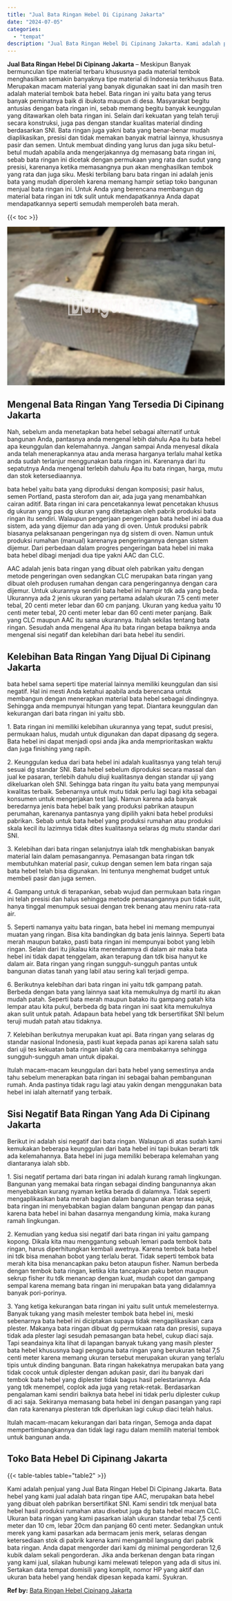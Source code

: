 ```yaml
---
title: "Jual Bata Ringan Hebel Di Cipinang Jakarta"
date: "2024-07-05"
categories: 
  - "tempat"
description: "Jual Bata Ringan Hebel Di Cipinang Jakarta. Kami adalah penjual yang Jual Bata Ringan Hebel Di Cipinang Jakarta. Bata hebel yang kami jual adalah bata ringan..."
---
```


**Jual Bata Ringan Hebel Di Cipinang Jakarta** – Meskipun Banyak bermunculan tipe material terbaru khususnya pada material tembok menghasilkan semakin banyaknya tipe material di Indonesia terkhusus Bata. Merupakan macam material yang banyak digunakan saat ini dan masih tren adalah material tembok bata hebel. Bata ringan ini yaitu bata yang terus banyak peminatnya baik di ibukota maupun di desa. Masyarakat begitu antusias dengan bata ringan ini, sebab memang begitu banyak keunggulan yang ditawarkan oleh bata ringan ini. Selain dari kekuatan yang telah teruji secara konstruksi, juga pas dengan standar kualitas material dinding berdasarkan SNI. Bata ringan juga yakni bata yang benar-benar mudah diaplikasikan, presisi dan tidak memakan banyak matrial lainnya, khususnya pasir dan semen. Untuk membuat dinding yang lurus dan juga siku betul-betul mudah apabila anda mengerjakannya dg memasang bata ringan ini, sebab bata ringan ini dicetak dengan permukaan yang rata dan sudut yang presisi, karenanya ketika memasangnya pun akan menghasilkan tembok yang rata dan juga siku. Meski terbilang baru bata ringan ini adalah jenis bata yang mudah diperoleh karena memang hampir setiap toko bangunan menjual bata ringan ini. Untuk Anda yang berencana membangun dg material bata ringan ini tdk sulit untuk mendapatkannya Anda dapat mendapatkannya seperti semudah memperoleh bata merah.

{{< toc >}}

![Jual Bata Ringan Hebel Di Cipinang Jakarta](/images/jual-hebel-murah-04.png)

## Mengenal Bata Ringan Yang Tersedia Di Cipinang Jakarta

Nah, sebelum anda menetapkan bata hebel sebagai alternatif untuk bangunan Anda, pantasnya anda mengenal lebih dahulu Apa itu bata hebel apa keunggulan dan kelemahannya. Jangan sampai Anda menyesal dikala anda telah menerapkannya atau anda merasa harganya terlalu mahal ketika anda sudah terlanjur menggunakan bata ringan ini. Karenanya dari itu sepatutnya Anda mengenal terlebih dahulu Apa itu bata ringan, harga, mutu dan stok ketersediaannya.

bata hebel yaitu bata yang diproduksi dengan komposisi; pasir halus, semen Portland, pasta sterofom dan air, ada juga yang menambahkan cairan aditif. Bata ringan ini cara pencetakannya lewat pencetakan khusus dg ukuran yang pas dg ukuran yang ditetapkan oleh pabrik produksi bata ringan itu sendiri. Walaupun pengerjaan pengeringan bata hebel ini ada dua sistem, ada yang dijemur dan ada yang di oven. Untuk produksi pabrik biasanya pelaksanaan pengeringan nya dg sistem di oven. Namun untuk produksi rumahan (manual) karenanya pengeringannya dengan sistem dijemur. Dari perbedaan dalam progres pengeringan bata hebel ini maka bata hebel dibagi menjadi dua tipe yakni AAC dan CLC.

AAC adalah jenis bata ringan yang dibuat oleh pabrikan yaitu dengan metode pengeringan oven sedangkan CLC merupakan bata ringan yang dibuat oleh produsen rumahan dengan cara pengeringannya dengan cara dijemur. Untuk ukurannya sendiri bata hebel ini hampir tdk ada yang beda. Ukurannya ada 2 jenis ukuran yang pertama adalah ukuran 7.5 centi meter tebal, 20 centi meter lebar dan 60 cm panjang. Ukuran yang kedua yaitu 10 centi meter tebal, 20 centi meter lebar dan 60 centi meter panjang. Baik yang CLC maupun AAC itu sama ukurannya. Itulah sekilas tentang bata ringan. Sesudah anda mengenal Apa itu bata ringan betapa baiknya anda mengenal sisi negatif dan kelebihan dari bata hebel itu sendiri.

## Kelebihan Bata Ringan Yang Dijual Di Cipinang Jakarta

bata hebel sama seperti tipe material lainnya memiliki keunggulan dan sisi negatif. Hal ini mesti Anda ketahui apabila anda berencana untuk membangun dengan menerapkan material bata hebel sebagai dindingnya. Sehingga anda mempunyai hitungan yang tepat. Diantara keunggulan dan kekurangan dari bata ringan ini yaitu sbb.

1\. Bata ringan ini memiliki kelebihan ukurannya yang tepat, sudut presisi, permukaan halus, mudah untuk digunakan dan dapat dipasang dg segera. Bata hebel ini dapat menjadi opsi anda jika anda memprioritaskan waktu dan juga finishing yang rapih.

2\. Keunggulan kedua dari bata hebel ini adalah kualitasnya yang telah teruji sesuai dg standar SNI. Bata hebel sebelum diproduksi secara massal dan jual ke pasaran, terlebih dahulu diuji kualitasnya dengan standar uji yang dikeluarkan oleh SNI. Sehingga bata ringan itu yaitu bata yang mempunyai kwalitas terbaik. Sebenarnya untuk mutu tidak perlu lagi bagi kita sebagai konsumen untuk mengerjakan test lagi. Namun karena ada banyak beredarnya jenis bata hebel baik yang produksi pabrikan ataupun perumahan, karenanya pantasnya yang dipilih yakni bata hebel produksi pabrikan. Sebab untuk bata hebel yang produksi rumahan atau produksi skala kecil itu lazimnya tidak dites kualitasnya selaras dg mutu standar dari SNI.

3\. Kelebihan dari bata ringan selanjutnya ialah tdk menghabiskan banyak material lain dalam pemasangannya. Pemasangan bata ringan tdk membutuhkan material pasir, cukup dengan semen lem bata ringan saja bata hebel telah bisa digunakan. Ini tentunya menghemat budget untuk membeli pasir dan juga semen.

4\. Gampang untuk di terapankan, sebab wujud dan permukaan bata ringan ini telah presisi dan halus sehingga metode pemasangannya pun tidak sulit, hanya tinggal menumpuk sesuai dengan trek benang atau meniru rata-rata air.

5\. Seperti namanya yaitu bata ringan, bata hebel ini memang mempunyai muatan yang ringan. Bisa kita bandingkan dg bata jenis lainnya. Seperti bata merah maupun batako, pasti bata ringan ini mempunyai bobot yang lebih ringan. Selain dari itu jikalau kita merendamnya di dalam air maka bata hebel ini tidak dapat tenggelam, akan terapung dan tdk bisa hanyut ke dalam air. Bata ringan yang ringan sungguh-sungguh pantas untuk bangunan diatas tanah yang labil atau sering kali terjadi gempa.

6\. Berikutnya kelebihan dari bata ringan ini yaitu tdk gampang patah. Berbeda dengan bata yang lainnya saat kita memukulnya dg martil itu akan mudah patah. Seperti bata merah maupun batako itu gampang patah kita lempar atau kita pukul, berbeda dg bata ringan ini saat kita memukulnya akan sulit untuk patah. Adapaun bata hebel yang tdk bersertifikat SNI belum teruji mudah patah atau tidaknya.

7\. Kelebihan berikutnya merupakan kuat api. Bata ringan yang selaras dg standar nasional Indonesia, pasti kuat kepada panas api karena salah satu dari uji tes kekuatan bata ringan ialah dg cara membakarnya sehingga sungguh-sungguh aman untuk dipakai.

Itulah macam-macam keunggulan dari bata hebel yang semestinya anda tahu sebelum menerapkan bata ringan ini sebagai bahan pembangunan rumah. Anda pastinya tidak ragu lagi atau yakin dengan menggunakan bata hebel ini ialah alternatif yang terbaik.

## Sisi Negatif Bata Ringan Yang Ada Di Cipinang Jakarta

Berikut ini adalah sisi negatif dari bata ringan. Walaupun di atas sudah kami kemukakan beberapa keunggulan dari bata hebel ini tapi bukan berarti tdk ada kelemahannya. Bata hebel ini juga memiliki beberapa kelemahan yang diantaranya ialah sbb.

1\. Sisi negatif pertama dari bata ringan ini adalah kurang ramah lingkungan. Bangunan yang memakai bata ringan sebagai dinding bangunannya akan menyebabkan kurang nyaman ketika berada di dalamnya. Tidak seperti mengaplikasikan bata merah bagian dalam bangunan akan terasa sejuk, bata ringan ini menyebabkan bagian dalam bangunan pengap dan panas karena bata hebel ini bahan dasarnya mengandung kimia, maka kurang ramah lingkungan.

2\. Kemudian yang kedua sisi negatif dari bata ringan ini yaitu gampang kopong. Dikala kita mau menggantung sebuah lemari pada tembok bata ringan, harus diperhitungkan kembali awetnya. Karena tembok bata hebel ini tdk bisa menahan bobot yang terlalu berat. Tidak seperti tembok bata merah kita bisa menancapkan paku beton ataupun fisher. Namun berbeda dengan tembok bata ringan, ketika kita tancapkan paku beton maupun sekrup fisher itu tdk menancap dengan kuat, mudah copot dan gampang sempal karena memang bata ringan ini merupakan bata yang didalamnya banyak pori-porinya.

3\. Yang ketiga kekurangan bata ringan ini yaitu sulit untuk memelesternya. Banyak tukang yang masih melester tembok bata hebel ini, meski sebenarnya bata hebel ini diciptakan supaya tidak mengaplikasikan cara plester. Makanya bata ringan dibuat dg permukaan rata dan presisi, supaya tidak ada plester lagi sesudah pemasangan bata hebel, cukup diaci saja. Tapi seandainya kita lihat di lapangan banyak tukang yang masih plester bata hebel khususnya bagi pengguna bata ringan yang berukuran tebal 7,5 centi meter karena memang ukuran tersebut merupakan ukuran yang terlalu tipis untuk dinding bangunan. Bata ringan hakekatnya merupakan bata yang tidak cocok untuk diplester dengan adukan pasir, dari itu banyak dari tembok bata hebel yang diplester tidak bagus hasil pelestariannya. Ada yang tdk menempel, coplok ada juga yang retak-retak. Berdasarkan pengalaman kami sendiri baiknya bata hebel ini tidak perlu diplester cukup di aci saja. Sekiranya memasang bata hebel ini dengan pasangan yang rapi dan rata karenanya plesteran tdk diperlukan lagi cukup diaci telah halus.

Itulah macam-macam kekurangan dari bata ringan, Semoga anda dapat mempertimbangkannya dan tidak lagi ragu dalam memilih material tembok untuk bangunan anda.

## Toko Bata Hebel Di Cipinang Jakarta

{{< table-tables table="table2" >}}

Kami adalah penjual yang Jual Bata Ringan Hebel Di Cipinang Jakarta. Bata hebel yang kami jual adalah bata ringan tipe AAC, merupakan bata hebel yang dibuat oleh pabrikan bersertifikat SNI. Kami sendiri tdk menjual bata hebel hasil produksi rumahan atau disebut juga dg bata hebel macam CLC. Ukuran bata ringan yang kami pasarkan ialah ukuran standar tebal 7,5 centi meter dan 10 cm, lebar 20cm dan panjang 60 centi meter. Sedangkan untuk merek yang kami pasarkan ada bermacam jenis merk, selaras dengan ketersediaan stok di pabrik karena kami mengambil langsung dari pabrik bata ringan. Anda dapat mengorder dari kami dg minimal pengorderan 12,6 kubik dalam sekali pengorderan. Jika anda berkenan dengan bata ringan yang kami jual, silakan hubungi kami melewati telepon yang ada di situs ini. Sertakan data tempat domisili yang komplit, nomor HP yang aktif dan ukuran bata hebel yang hendak dipesan kepada kami. Syukran.

**Ref by:** [Bata Ringan Hebel Cipinang Jakarta](https://id.wikipedia.org/wiki/Bata)
